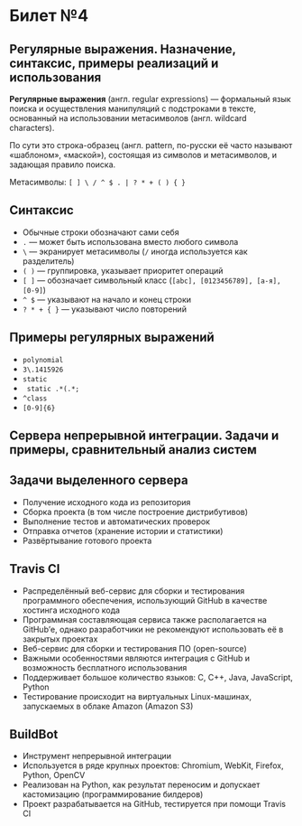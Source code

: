 # Билет №4
## Регулярные выражения. Назначение, синтаксис, примеры реализаций и использования
__Регулярные выражения__ (англ. regular expressions) — формальный язык поиска
и осуществления манипуляций с подстроками в тексте, основанный на использовании
метасимволов (англ. wildcard characters).

По сути это строка-образец (англ. pattern, по-русски её часто называют «шаблоном», «маской»), состоящая из символов и метасимволов, и задающая правило поиска.

Метасимволы: `[ ] \ / ^ $ . | ? * + ( ) { }`

## Синтаксис
* Обычные строки обозначают сами себя
* `.` — может быть использована вместо любого символа
* `\` — экранирует метасимволы (`/` иногда используется как разделитель)
* `( )` — группировка, указывает приоритет операций
* `[ ]` — обозначает символьный класс (`[abc], [0123456789], [а-я], [0-9]`)
* `^ $` — указывают на начало и конец строки
* `? * + { }` — указывают число повторений

## Примеры регулярных выражений
* `polynomial`
* `3\.1415926`
* `static`
* ` static .*(.*;`
* `^class`
* `[0-9]{6}`


## Сервера непрерывной интеграции. Задачи и примеры, сравнительный анализ систем

## Задачи выделенного сервера

* Получение исходного кода из репозитория
* Сборка проекта (в том числе построение дистрибутивов)
* Выполнение тестов и автоматических проверок
* Отправка отчетов (хранение истории и статистики)
* Развёртывание готового проекта

## Travis CI

* Распределённый веб-сервис для сборки и тестирования программного обеспечения, использующий GitHub в качестве хостинга исходного кода
* Программная составляющая сервиса также располагается на GitHub’е, однако разработчики не рекомендуют использовать её в закрытых проектах
* Веб-сервис для сборки и тестирования ПО (open-source)
* Важными особенностями являются интеграция с GitHub и возможность бесплатного использования
* Поддерживает большое количество языков: C, C++, Java, JavaScript, Python
* Тестирование происходит на виртуальных Linux-машинах, запускаемых в облаке Amazon (Amazon S3)

## BuildBot

* Инструмент непрерывной интеграции
* Используется в ряде крупных проектов: Chromium, WebKit, Firefox, Python, OpenCV
* Реализован на Python, как результат переносим и допускает кастомизацию (программирование билдеров)
* Проект разрабатывается на GitHub, тестируется при помощи Travis CI
